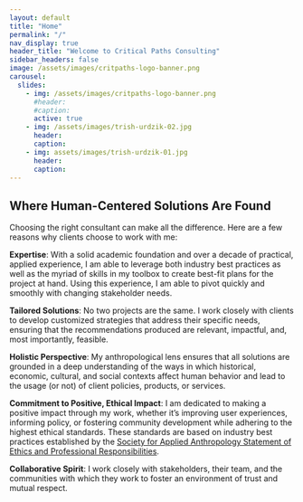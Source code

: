 ```yaml
---
layout: default
title: "Home"
permalink: "/"
nav_display: true
header_title: "Welcome to Critical Paths Consulting"
sidebar_headers: false
image: /assets/images/critpaths-logo-banner.png
carousel:
  slides:
    - img: /assets/images/critpaths-logo-banner.png
      #header: 
      #caption: 
      active: true 
    - img: /assets/images/trish-urdzik-02.jpg
      header:  
      caption: 
    - img: assets/images/trish-urdzik-01.jpg
      header: 
      caption: 
---
```



<h2 class="text-center ignore-header">Where Human-Centered Solutions Are Found</h2>

Choosing the right consultant can make all the difference. Here are a few reasons why clients choose to work with me:

**Expertise**: With a solid academic foundation and over a decade of practical, applied experience, I am able to leverage both industry best practices as well as the myriad of skills in my toolbox to create best-fit plans for the project at hand. Using this experience, I  am able to pivot quickly and smoothly with changing stakeholder needs.

**Tailored Solutions**: No two projects are the same. I work closely with clients to develop customized strategies that address their specific needs, ensuring that the recommendations produced are relevant, impactful, and, most importantly, feasible.

**Holistic Perspective**: My anthropological lens ensures that all solutions are grounded in a deep understanding of the ways in which historical, economic, cultural, and social contexts affect human behavior and lead to the usage (or not) of client policies, products, or services.

**Commitment to Positive, Ethical Impact**: I am dedicated to making a positive impact through my work, whether it’s improving user experiences, informing policy, or fostering community development while adhering to the highest ethical standards. These standards are based on industry best practices established by the [Society for Applied Anthropology Statement of Ethics and Professional Responsibilities](https://www.appliedanthro.org/annual-meeting/meeting-information/statement-ethics).

**Collaborative Spirit**: I work closely with stakeholders, their team, and the communities with which they work to foster an environment of trust and mutual respect.
